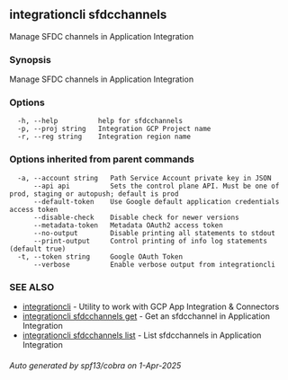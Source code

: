## integrationcli sfdcchannels

Manage SFDC channels in Application Integration

### Synopsis

Manage SFDC channels in Application Integration

### Options

```
  -h, --help          help for sfdcchannels
  -p, --proj string   Integration GCP Project name
  -r, --reg string    Integration region name
```

### Options inherited from parent commands

```
  -a, --account string   Path Service Account private key in JSON
      --api api          Sets the control plane API. Must be one of prod, staging or autopush; default is prod
      --default-token    Use Google default application credentials access token
      --disable-check    Disable check for newer versions
      --metadata-token   Metadata OAuth2 access token
      --no-output        Disable printing all statements to stdout
      --print-output     Control printing of info log statements (default true)
  -t, --token string     Google OAuth Token
      --verbose          Enable verbose output from integrationcli
```

### SEE ALSO

* [integrationcli](integrationcli.md)	 - Utility to work with GCP App Integration & Connectors
* [integrationcli sfdcchannels get](integrationcli_sfdcchannels_get.md)	 - Get an sfdcchannel in Application Integration
* [integrationcli sfdcchannels list](integrationcli_sfdcchannels_list.md)	 - List sfdcchannels in Application Integration

###### Auto generated by spf13/cobra on 1-Apr-2025
